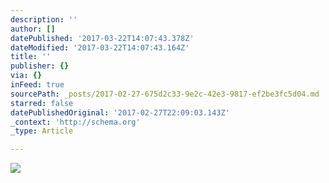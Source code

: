 ```yaml
---
description: ''
author: []
datePublished: '2017-03-22T14:07:43.378Z'
dateModified: '2017-03-22T14:07:43.164Z'
title: ''
publisher: {}
via: {}
inFeed: true
sourcePath: _posts/2017-02-27-675d2c33-9e2c-42e3-9817-ef2be3fc5d04.md
starred: false
datePublishedOriginal: '2017-02-27T22:09:03.143Z'
_context: 'http://schema.org'
_type: Article

---
```

![](https://the-grid-user-content.s3-us-west-2.amazonaws.com/6fa0acca-97cc-4519-bb57-c99b155b0ba4.jpg)